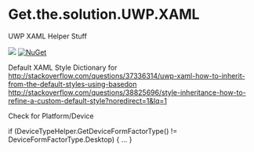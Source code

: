
# Get.the.solution.UWP.XAML
UWP XAML Helper Stuff

[<img src="https://ci.appveyor.com/api/projects/status/7dx8yid04xyw8jc8?svg=true">](https://ci.appveyor.com/project/mfe-/get-the-solution-uwp-xaml)
[![NuGet](https://img.shields.io/nuget/v/Get.the.solution.UWP.XAML.svg)](https://www.nuget.org/packages/Get.the.solution.UWP.XAML/)

Default XAML Style Dictionary for
http://stackoverflow.com/questions/37336314/uwp-xaml-how-to-inherit-from-the-default-styles-using-basedon
http://stackoverflow.com/questions/38825696/style-inheritance-how-to-refine-a-custom-default-style?noredirect=1&lq=1 


Check for Platform/Device

if (DeviceTypeHelper.GetDeviceFormFactorType() != DeviceFormFactorType.Desktop)
{
	...
}
